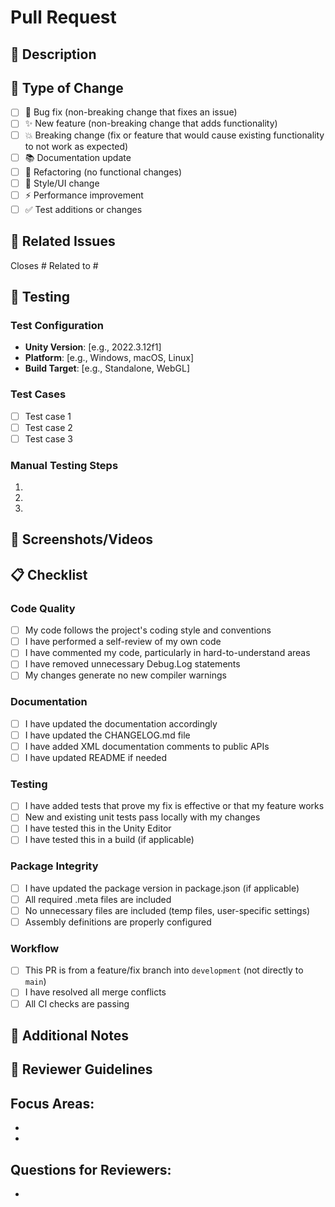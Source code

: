 # Pull Request

## 📝 Description
<!-- Provide a clear and concise description of your changes -->



## 🎯 Type of Change
<!-- Check all that apply -->

- [ ] 🐛 Bug fix (non-breaking change that fixes an issue)
- [ ] ✨ New feature (non-breaking change that adds functionality)
- [ ] 💥 Breaking change (fix or feature that would cause existing functionality to not work as expected)
- [ ] 📚 Documentation update
- [ ] 🔧 Refactoring (no functional changes)
- [ ] 🎨 Style/UI change
- [ ] ⚡ Performance improvement
- [ ] ✅ Test additions or changes

## 🔗 Related Issues
<!-- Link to related issues using #issue_number -->

Closes #
Related to #

## 🧪 Testing
<!-- Describe the tests you ran and how to reproduce them -->

### Test Configuration
- **Unity Version**: [e.g., 2022.3.12f1]
- **Platform**: [e.g., Windows, macOS, Linux]
- **Build Target**: [e.g., Standalone, WebGL]

### Test Cases
<!-- List the specific test cases you validated -->

- [ ] Test case 1
- [ ] Test case 2
- [ ] Test case 3

### Manual Testing Steps
<!-- Steps to manually verify the changes -->

1.
2.
3.

## 📸 Screenshots/Videos
<!-- If applicable, add screenshots or videos demonstrating the changes -->



## 📋 Checklist
<!-- Check all that apply before requesting review -->

### Code Quality
- [ ] My code follows the project's coding style and conventions
- [ ] I have performed a self-review of my own code
- [ ] I have commented my code, particularly in hard-to-understand areas
- [ ] I have removed unnecessary Debug.Log statements
- [ ] My changes generate no new compiler warnings

### Documentation
- [ ] I have updated the documentation accordingly
- [ ] I have updated the CHANGELOG.md file
- [ ] I have added XML documentation comments to public APIs
- [ ] I have updated README if needed

### Testing
- [ ] I have added tests that prove my fix is effective or that my feature works
- [ ] New and existing unit tests pass locally with my changes
- [ ] I have tested this in the Unity Editor
- [ ] I have tested this in a build (if applicable)

### Package Integrity
- [ ] I have updated the package version in package.json (if applicable)
- [ ] All required .meta files are included
- [ ] No unnecessary files are included (temp files, user-specific settings)
- [ ] Assembly definitions are properly configured

### Workflow
- [ ] This PR is from a feature/fix branch into `development` (not directly to `main`)
- [ ] I have resolved all merge conflicts
- [ ] All CI checks are passing

## 💭 Additional Notes
<!-- Any additional information that reviewers should know -->



## 🤝 Reviewer Guidelines
<!-- For reviewers: What should reviewers focus on? -->

**Focus Areas:**
-
-
-

**Questions for Reviewers:**
-
-
